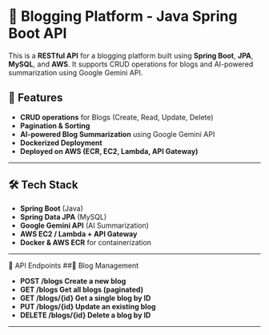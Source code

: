 # 📝 Blogging Platform - Java Spring Boot API

This is a **RESTful API** for a blogging platform built using **Spring Boot**, **JPA**, **MySQL**, and **AWS**. It supports CRUD operations for blogs and AI-powered summarization using Google Gemini API.

## 🚀 Features
- **CRUD operations** for Blogs (Create, Read, Update, Delete)
- **Pagination & Sorting**
- **AI-powered Blog Summarization** using Google Gemini API
- **Dockerized Deployment**
- **Deployed on AWS (ECR, EC2, Lambda, API Gateway)**

---

## 🛠 Tech Stack
- **Spring Boot** (Java)
- **Spring Data JPA** (MySQL)
- **Google Gemini API** (AI Summarization)
- **AWS EC2 / Lambda + API Gateway**
- **Docker & AWS ECR** for containerization

---

🔗 API Endpoints
##📝 Blog Management
- **POST	/blogs	Create a new blog**
- **GET	/blogs	Get all blogs (paginated)**
- **GET	/blogs/{id}	Get a single blog by ID**
- **PUT	/blogs/{id}	Update an existing blog**
- **DELETE	/blogs/{id}	Delete a blog by ID**

---
